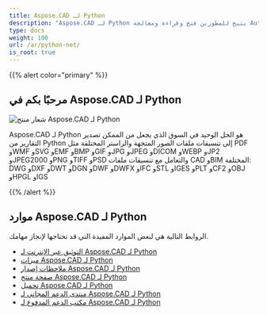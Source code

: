 ```yaml
---
title: Aspose.CAD لـ Python
description: "Aspose.CAD لـ Python يتيح للمطورين فتح وقراءة ومعالجة AutoCAD DWG وDXF وDWT وغيرها من تنسيقات ملفات CAD وBIM، مثل: DGN وDWF وDWFX وIFC وSTL وIGES وPLT وCF2 وOBJ وHPGL وIGS."
type: docs
weight: 100
url: /ar/python-net/
is_root: true
---
```


{{% alert color="primary" %}}

## **مرحبًا بكم في Aspose.CAD لـ Python**

![شعار منتج Aspose.CAD لـ Python](home_4.png)

Aspose.CAD لـ Python هو الحل الوحيد في السوق الذي يجعل من الممكن تصدير التقارير من Python إلى تنسيقات ملفات الصور المتجهة والراستر المختلفة مثل PDF وWMF وSVG وEMF وBMP وGIF وJPG وJPEG وDICOM وWEBP وJP2 وJPEG2000 وPNG وTIFF وPSD والتعامل مع تنسيقات ملفات CAD وBIM المختلفة: DWG وDXF وDWT وDGN وDWF وDWFX وIFC وSTL وIGES وPLT وCF2 وOBJ وHPGL وIGS

{{% /alert %}}

## **موارد Aspose.CAD لـ Python**

الروابط التالية هي لبعض الموارد المفيدة التي قد تحتاجها لإنجاز مهامك.

- [التوثيق عبر الإنترنت لـ Aspose.CAD لـ Python](/ar/cad/python-net/)
- [ميزات Aspose.CAD لـ Python](/ar/cad/python-net/features-overview/)
- [ملاحظات إصدار Aspose.CAD لـ Python](https://releases.aspose.com/cad/python-net/release-notes/)
- [صفحة منتج Aspose.CAD لـ Python](https://products.aspose.com/cad/python-net/)
- [تحميل Aspose.CAD لـ Python](https://downloads.aspose.com/cad/python-net)
- [منتدى الدعم المجاني لـ Aspose.CAD لـ Python](https://forum.aspose.com/c/cad/19)
- [مكتب الدعم المدفوع لـ Aspose.CAD لـ Python](https://helpdesk.aspose.com/)